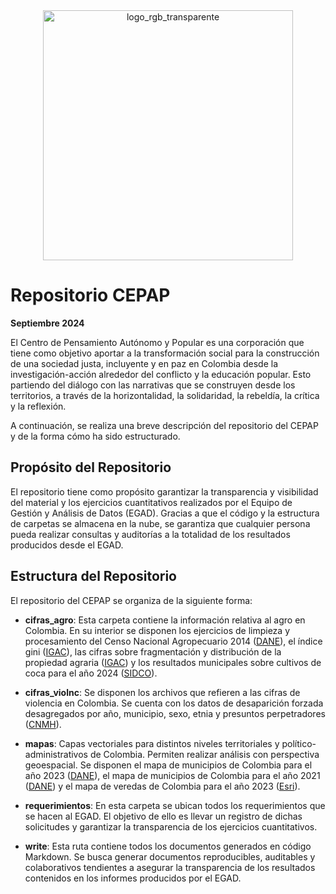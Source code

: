 <div align="center">
  <img src="https://github.com/user-attachments/assets/580c084c-5566-4c18-9c32-61845ec2eb5e" alt="logo_rgb_transparente" width="400" height="400">
</div>

# Repositorio CEPAP

**Septiembre 2024**

El Centro de Pensamiento Autónomo y Popular es una corporación que tiene como objetivo aportar a la transformación social para la construcción de una sociedad justa, incluyente y en paz en Colombia desde la investigación-acción alrededor del conflicto y la educación popular. Esto partiendo del diálogo con las narrativas que se construyen desde los territorios, a través de la horizontalidad, la solidaridad, la rebeldía, la crítica y la reflexión.

A continuación, se realiza una breve descripción del repositorio del CEPAP y de la forma cómo ha sido estructurado.

## Propósito del Repositorio

El repositorio tiene como propósito garantizar la transparencia y visibilidad del material y los ejercicios cuantitativos realizados por el Equipo de Gestión y Análisis de Datos (EGAD). Gracias a que el código y la estructura de carpetas se almacena en la nube, se garantiza que cualquier persona pueda realizar consultas y auditorías a la totalidad de los resultados producidos desde el EGAD.

## Estructura del Repositorio

El repositorio del CEPAP se organiza de la siguiente forma:

- **cifras_agro**: Esta carpeta contiene la información relativa al agro en Colombia. En su interior se disponen los ejercicios de limpieza y procesamiento del Censo Nacional Agropecuario 2014 ([DANE](https://microdatos.dane.gov.co/index.php/catalog/513)), el índice gini ([IGAC](https://www.igac.gov.co/el-igac/areas-estrategicas/direccion-de-investigacion-y-prospectiva)), las cifras sobre fragmentación y distribución de la propiedad agraria ([IGAC](https://www.igac.gov.co/el-igac/areas-estrategicas/direccion-de-investigacion-y-prospectiva)) y los resultados municipales sobre cultivos de coca para el año 2024 ([SIDCO](https://www.minjusticia.gov.co/programas-co/ODC/Paginas/SIDCO-departamento-municipio.aspx)).

- **cifras_violnc**: Se disponen los archivos que refieren a las cifras de violencia en Colombia. Se cuenta con los datos de desaparición forzada desagregados por año, municipio, sexo, etnia y presuntos perpetradores ([CNMH](https://micrositios.centrodememoriahistorica.gov.co/observatorio/portal-de-datos/base-de-datos/)).

- **mapas**: Capas vectoriales para distintos niveles territoriales y político-administrativos de Colombia. Permiten realizar análisis con perspectiva geoespacial. Se disponen el mapa de municipios de Colombia para el año 2023 ([DANE](https://geoportal.dane.gov.co/servicios/descarga-y-metadatos/datos-geoestadisticos/)), el mapa de municipios de Colombia para el año 2021 ([DANE](https://geoportal.dane.gov.co/servicios/descarga-y-metadatos/datos-geoestadisticos/)) y el mapa de veredas de Colombia para el año 2023 ([Esri](https://datosabiertos.esri.co/datasets/77ed663482a74b6990d34231f444a17b/explore)).

- **requerimientos**: En esta carpeta se ubican todos los requerimientos que se hacen al EGAD. El objetivo de ello es llevar un registro de dichas solicitudes y garantizar la transparencia de los ejercicios cuantitativos.

- **write**: Esta ruta contiene todos los documentos generados en código Markdown. Se busca generar documentos reproducibles, auditables y colaborativos tendientes a asegurar la transparencia de los resultados contenidos en los informes producidos por el EGAD.
